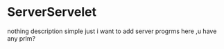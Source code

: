 # ServerServelet
nothing description simple just i want to add server progrms here ,u have any prlm?
